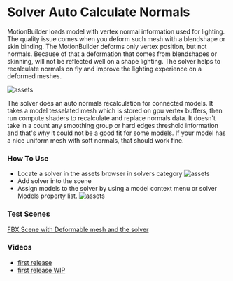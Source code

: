# Solver Auto Calculate Normals

 MotionBuilder loads model with vertex normal information used for lighting. The quality issue comes when you deform such mesh with a blendshape or skin binding. The MotionBuilder deforms only vertex position, but not normals. Because of that a deformation that comes from blendshapes or skinning, will not be reflected well on a shape lighting. The solver helps to recalculate normals on fly and improve the lighting experience on a deformed meshes.

![assets](https://github.com/Neill3d/OpenMoBu/blob/master/Documentation/Images/solver_normals.png)

 The solver does an auto normals recalculation for connected models.
 It takes a model tesselated mesh which is stored on gpu vertex buffers, then run compute shaders to recalculate and replace normals data. It doesn't take in a count any smoothing group or hard edges threshold information and that's why it could not be a good fit for some models. If your model has a nice uniform mesh with soft normals, that should work fine.

### How To Use

- Locate a solver in the assets browser in solvers category
![assets](https://github.com/Neill3d/OpenMoBu/blob/master/Documentation/Images/solver_normals_assets.png)
- Add solver into the scene
- Assign models to the solver by using a model context menu or solver Models property list.
![assets](https://github.com/Neill3d/OpenMoBu/blob/master/Documentation/Images/solver_normals_props.png)

### Test Scenes

[FBX Scene with Deformable mesh and the solver](https://github.com/Neill3d/OpenMoBu/blob/master/MB_Scenes/solver_CalculateNormals.fbx)

### Videos

- [first release](https://youtu.be/QYUpd1u6O_o?si=WzmfQbCdII8WR1oB)
- [first release WIP](https://youtu.be/YFLuMV-uGR8?si=pcvfAaf7Vm51x6vB)
